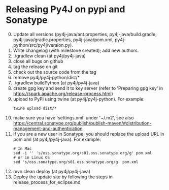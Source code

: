 # Releasing Py4J on pypi and Sonatype

0. Update all versions (py4j-java/ant.properties, py4j-java/build.gradle, py4j-java/gradle.properties, py4j-java/pom.xml, py4j-python/src/py4j/version.py).
1. Write changelog (with milestone created); add new authors.
2. ./gradlew clean (at py4j/py4j-java)
3. close all bugs on github
4. tag the release on git
5. check out the source code from the tag
6. remove py4j/py4j-python/dist/*
7. ./gradlew buildPython  (at py4j/py4j-java)
8. create gpg key and send it to key server (refer to 'Preparing gpg key' in
   https://spark.apache.org/release-process.html)
9. upload to PyPI using twine (at py4j/py4j-python). For example:
    ```
    twine upload dist/*
    ```
10. make sure you have 'settings.xml' under '~/.m2', see also
    https://central.sonatype.org/publish/publish-maven/#distribution-management-and-authentication
11. if you are a new user in Sonatype, you should replace the upload URL in
    pom.xml (at py4j/py4j-java). For example:
    ```
    # In Mac
    sed -i '' 's/oss.sonatype.org/s01.oss.sonatype.org/g' pom.xml
    # or in Linux OS
    sed 's/oss.sonatype.org/s01.oss.sonatype.org/g' pom.xml
    ```
12. mvn clean deploy (at py4j/py4j-java)
13. Deploy the update site by following the steps in
    release_process_for_eclipse.md

